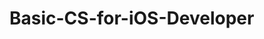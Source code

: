 # Basic-CS-for-iOS-Developer 
 

   
    
    
     
            
  
       
              
          
       
     
   
    
    
 
 
